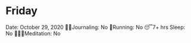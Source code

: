 # Friday

Date: October 29, 2020
✍🏼Journaling: No
👟Running: No
😴7+ hrs Sleep: No
🧘🏽‍♀️Meditation: No
